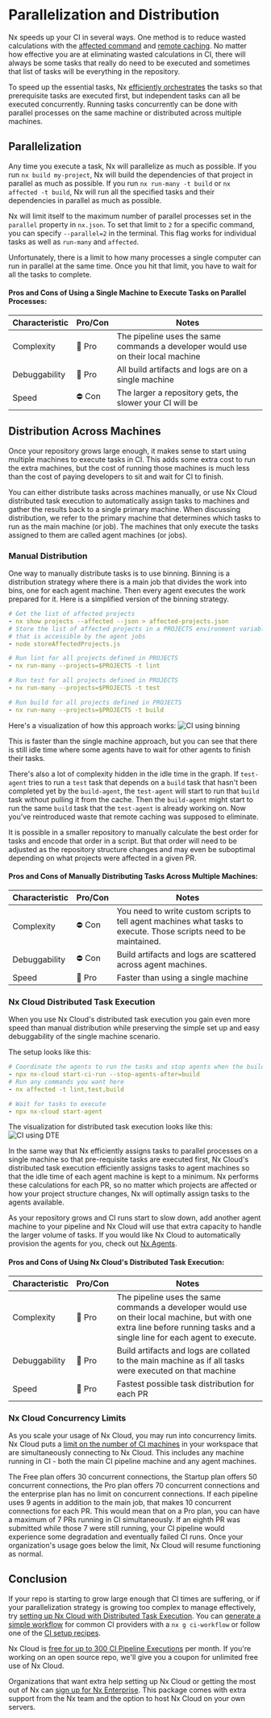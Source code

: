 # Parallelization and Distribution

Nx speeds up your CI in several ways. One method is to reduce wasted calculations with the [affected command](/nx-cloud/features/affected) and [remote caching](/nx-cloud/features/remote-cache). No matter how effective you are at eliminating wasted calculations in CI, there will always be some tasks that really do need to be executed and sometimes that list of tasks will be everything in the repository.

To speed up the essential tasks, Nx [efficiently orchestrates](/concepts/task-pipeline-configuration) the tasks so that prerequisite tasks are executed first, but independent tasks can all be executed concurrently. Running tasks concurrently can be done with parallel processes on the same machine or distributed across multiple machines.

## Parallelization

Any time you execute a task, Nx will parallelize as much as possible. If you run `nx build my-project`, Nx will build the dependencies of that project in parallel as much as possible. If you run `nx run-many -t build` or `nx affected -t build`, Nx will run all the specified tasks and their dependencies in parallel as much as possible.

Nx will limit itself to the maximum number of parallel processes set in the `parallel` property in `nx.json`. To set that limit to `2` for a specific command, you can specify `--parallel=2` in the terminal. This flag works for individual tasks as well as `run-many` and `affected`.

Unfortunately, there is a limit to how many processes a single computer can run in parallel at the same time. Once you hit that limit, you have to wait for all the tasks to complete.

#### Pros and Cons of Using a Single Machine to Execute Tasks on Parallel Processes:

| Characteristic | Pro/Con | Notes                                                                            |
| -------------- | ------- | -------------------------------------------------------------------------------- |
| Complexity     | 🎉 Pro  | The pipeline uses the same commands a developer would use on their local machine |
| Debuggability  | 🎉 Pro  | All build artifacts and logs are on a single machine                             |
| Speed          | ⛔️ Con | The larger a repository gets, the slower your CI will be                         |

## Distribution Across Machines

Once your repository grows large enough, it makes sense to start using multiple machines to execute tasks in CI. This adds some extra cost to run the extra machines, but the cost of running those machines is much less than the cost of paying developers to sit and wait for CI to finish.

You can either distribute tasks across machines manually, or use Nx Cloud distributed task execution to automatically assign tasks to machines and gather the results back to a single primary machine. When discussing distribution, we refer to the primary machine that determines which tasks to run as the main machine (or job). The machines that only execute the tasks assigned to them are called agent machines (or jobs).

### Manual Distribution

One way to manually distribute tasks is to use binning. Binning is a distribution strategy where there is a main job that divides the work into bins, one for each agent machine. Then every agent executes the work prepared for it. Here is a simplified version of the binning strategy.

```yaml {% fileName="main-job.yml" %}
# Get the list of affected projects
- nx show projects --affected --json > affected-projects.json
# Store the list of affected projects in a PROJECTS environment variable
# that is accessible by the agent jobs
- node storeAffectedProjects.js
```

```yaml {% fileName="lint-agent.yml" %}
# Run lint for all projects defined in PROJECTS
- nx run-many --projects=$PROJECTS -t lint
```

```yaml {% fileName="test-agent.yml" %}
# Run test for all projects defined in PROJECTS
- nx run-many --projects=$PROJECTS -t test
```

```yaml {% fileName="build-agent.yml" %}
# Run build for all projects defined in PROJECTS
- nx run-many --projects=$PROJECTS -t build
```

Here's a visualization of how this approach works:
![CI using binning](/shared/images/dte/binning.svg)

This is faster than the single machine approach, but you can see that there is still idle time where some agents have to wait for other agents to finish their tasks.

There's also a lot of complexity hidden in the idle time in the graph. If `test-agent` tries to run a `test` task that depends on a `build` task that hasn't been completed yet by the `build-agent`, the `test-agent` will start to run that `build` task without pulling it from the cache. Then the `build-agent` might start to run the same `build` task that the `test-agent` is already working on. Now you've reintroduced waste that remote caching was supposed to eliminate.

It is possible in a smaller repository to manually calculate the best order for tasks and encode that order in a script. But that order will need to be adjusted as the repository structure changes and may even be suboptimal depending on what projects were affected in a given PR.

#### Pros and Cons of Manually Distributing Tasks Across Multiple Machines:

| Characteristic | Pro/Con | Notes                                                                                                               |
| -------------- | ------- | ------------------------------------------------------------------------------------------------------------------- |
| Complexity     | ⛔️ Con | You need to write custom scripts to tell agent machines what tasks to execute. Those scripts need to be maintained. |
| Debuggability  | ⛔️ Con | Build artifacts and logs are scattered across agent machines.                                                       |
| Speed          | 🎉 Pro  | Faster than using a single machine                                                                                  |

### Nx Cloud Distributed Task Execution

When you use Nx Cloud's distributed task execution you gain even more speed than manual distribution while preserving the simple set up and easy debuggability of the single machine scenario.

The setup looks like this:

```yaml {% fileName="main-job.yml" %}
# Coordinate the agents to run the tasks and stop agents when the build tasks are done
- npx nx-cloud start-ci-run --stop-agents-after=build
# Run any commands you want here
- nx affected -t lint,test,build
```

```yaml {% fileName="agent.yml" %}
# Wait for tasks to execute
- npx nx-cloud start-agent
```

The visualization for distributed task execution looks like this:
![CI using DTE](/shared/images/dte/3agents.svg)

In the same way that Nx efficiently assigns tasks to parallel processes on a single machine so that pre-requisite tasks are executed first, Nx Cloud's distributed task execution efficiently assigns tasks to agent machines so that the idle time of each agent machine is kept to a minimum. Nx performs these calculations for each PR, so no matter which projects are affected or how your project structure changes, Nx will optimally assign tasks to the agents available.

As your repository grows and CI runs start to slow down, add another agent machine to your pipeline and Nx Cloud will use that extra capacity to handle the larger volume of tasks. If you would like Nx Cloud to automatically provision the agents for you, check out [Nx Agents](/ci/features/nx-agents).

#### Pros and Cons of Using Nx Cloud's Distributed Task Execution:

| Characteristic | Pro/Con | Notes                                                                                                                                                                       |
| -------------- | ------- | --------------------------------------------------------------------------------------------------------------------------------------------------------------------------- |
| Complexity     | 🎉 Pro  | The pipeline uses the same commands a developer would use on their local machine, but with one extra line before running tasks and a single line for each agent to execute. |
| Debuggability  | 🎉 Pro  | Build artifacts and logs are collated to the main machine as if all tasks were executed on that machine                                                                     |
| Speed          | 🎉 Pro  | Fastest possible task distribution for each PR                                                                                                                              |

### Nx Cloud Concurrency Limits

As you scale your usage of Nx Cloud, you may run into concurrency limits. Nx Cloud puts a [limit on the number of CI machines](https://nx.app/pricing) in your workspace that are simultaneously connecting to Nx Cloud. This includes any machine running in CI - both the main CI pipeline machine and any agent machines.

The Free plan offers 30 concurrent connections, the Startup plan offers 50 concurrent connections, the Pro plan offers 70 concurrent connections and the enterprise plan has no limit on concurrent connections. If each pipeline uses 9 agents in addition to the main job, that makes 10 concurrent connections for each PR. This would mean that on a Pro plan, you can have a maximum of 7 PRs running in CI simultaneously. If an eighth PR was submitted while those 7 were still running, your CI pipeline would experience some degradation and eventually failed CI runs. Once your organization's usage goes below the limit, Nx Cloud will resume functioning as normal.

## Conclusion

If your repo is starting to grow large enough that CI times are suffering, or if your parallelization strategy is growing too complex to manage effectively, try [setting up Nx Cloud with Distributed Task Execution](/ci/features/distribute-task-execution). You can [generate a simple workflow](/nx-api/workspace/generators/ci-workflow) for common CI providers with a `nx g ci-workflow` or follow one of the [CI setup recipes](/ci/recipes/set-up).

Nx Cloud is [free for up to 300 CI Pipeline Executions](https://nx.app/pricing/) per month. If you're working on an open source repo, we'll give you a coupon for unlimited free use of Nx Cloud.

Organizations that want extra help setting up Nx Cloud or getting the most out of Nx can [sign up for Nx Enterprise](https://nx.app/enterprise/). This package comes with extra support from the Nx team and the option to host Nx Cloud on your own servers.
